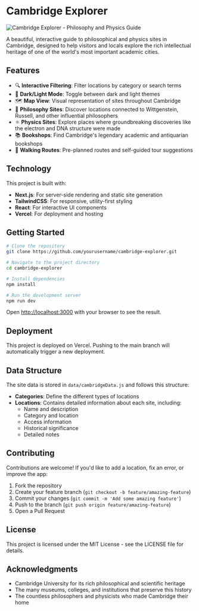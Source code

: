 # Cambridge Explorer

![Cambridge Explorer - Philosophy and Physics Guide](https://img.shields.io/badge/Cambridge-Explorer-blue)

A beautiful, interactive guide to philosophical and physics sites in Cambridge, designed to help visitors and locals explore the rich intellectual heritage of one of the world's most important academic cities.

## Features

- 🔍 **Interactive Filtering**: Filter locations by category or search terms
- 🌙 **Dark/Light Mode**: Toggle between dark and light themes
- 🗺️ **Map View**: Visual representation of sites throughout Cambridge
- 🧠 **Philosophy Sites**: Discover locations connected to Wittgenstein, Russell, and other influential philosophers
- ⚛️ **Physics Sites**: Explore places where groundbreaking discoveries like the electron and DNA structure were made
- 📚 **Bookshops**: Find Cambridge's legendary academic and antiquarian bookshops
- 🚶 **Walking Routes**: Pre-planned routes and self-guided tour suggestions

## Technology

This project is built with:

- **Next.js**: For server-side rendering and static site generation
- **TailwindCSS**: For responsive, utility-first styling
- **React**: For interactive UI components
- **Vercel**: For deployment and hosting

## Getting Started

```bash
# Clone the repository
git clone https://github.com/yourusername/cambridge-explorer.git

# Navigate to the project directory
cd cambridge-explorer

# Install dependencies
npm install

# Run the development server
npm run dev
```

Open [http://localhost:3000](http://localhost:3000) with your browser to see the result.

## Deployment

This project is deployed on Vercel. Pushing to the main branch will automatically trigger a new deployment.

## Data Structure

The site data is stored in `data/cambridgeData.js` and follows this structure:

- **Categories**: Define the different types of locations
- **Locations**: Contains detailed information about each site, including:
  - Name and description
  - Category and location
  - Access information
  - Historical significance
  - Detailed notes

## Contributing

Contributions are welcome! If you'd like to add a location, fix an error, or improve the app:

1. Fork the repository
2. Create your feature branch (`git checkout -b feature/amazing-feature`)
3. Commit your changes (`git commit -m 'Add some amazing feature'`)
4. Push to the branch (`git push origin feature/amazing-feature`)
5. Open a Pull Request

## License

This project is licensed under the MIT License - see the LICENSE file for details.

## Acknowledgments

- Cambridge University for its rich philosophical and scientific heritage
- The many museums, colleges, and institutions that preserve this history
- The countless philosophers and physicists who made Cambridge their home 